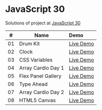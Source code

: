 # JavaScript 30

Solutions of project at [JavaScript 30](https://courses.wesbos.com/account/access/5fec20de3a75762422aab859/view/194130650)

|  #  | Name               | Demo                                                                         |
| :-: | ------------------ | :--------------------------------------------------------------------------- |
| 01  | Drum Kit           | [Live Demo](https://sarangwadode.github.io/javascript30/Drum-Kit/)           |
| 02  | Clock              | [Live Demo](https://sarangwadode.github.io/javascript30/Clock/)              |
| 03  | CSS Variables      | [Live Demo](https://sarangwadode.github.io/javascript30/CSS-Variables/)      |
| 04  | Array Cardio Day 1 | [Live Demo](https://sarangwadode.github.io/javascript30/Array-Cardio-Day-1/) |
| 05  | Flex Panel Gallery | [Live Demo](https://sarangwadode.github.io/javascript30/Flex-Panel-Gallery/) |
| 06  | Type Ahead         | [Live Demo](https://sarangwadode.github.io/javascript30/Type-Ahead/)         |
| 07  | Array Cardio Day 2 | [Live Demo](https://sarangwadode.github.io/javascript30/Array-Cardio-Day-2/) |
| 08  | HTML5 Canvas       | [Live Demo](https://sarangwadode.github.io/javascript30/FunWithHTML-Canvas/) |
